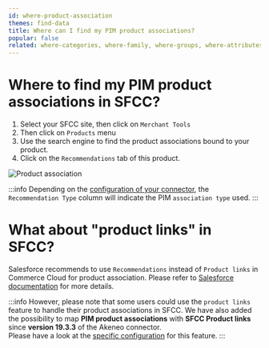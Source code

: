 ```yaml
---
id: where-product-association
themes: find-data
title: Where can I find my PIM product associations?
popular: false
related: where-categories, where-family, where-groups, where-attributes
---
```


# Where to find my PIM product associations in SFCC?

1. Select your SFCC site, then click on `Merchant Tools`
2. Then click on `Products` menu
3. Use the search engine to find the product associations bound to your product.
4. Click on the `Recommendations` tab of this product.

![Product association](../img/sfcc-where-association.png)

:::info
Depending on the [configuration of your connector](05-mapping-configuration.html#product-association-mapping), the `Recommendation Type` column will indicate the PIM `association type` used.
:::

# What about "product links" in SFCC?

Salesforce recommends to use `Recommendations` instead of `Product links` in Commerce Cloud for product association. Please refer to [Salesforce documentation](https://documentation.b2c.commercecloud.salesforce.com/DOC2/topic/com.demandware.dochelp/Products/LinkingProducts.html?resultof=%22%50%72%6f%64%75%63%74%22%20%22%70%72%6f%64%75%63%74%22%20%22%6c%69%6e%6b%22%20) for more details.

:::info
However, please note that some users could use the `product links` feature to handle their product associations in SFCC. We have also added the possibility to map **PIM product associations** with **SFCC Product links** since **version 19.3.3** of the Akeneo connector.<br>
Please have a look at the [specific configuration](05-mapping-configuration.html) for this feature.
:::
